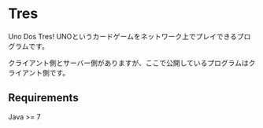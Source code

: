 # Tres
Uno Dos Tres!
UNOというカードゲームをネットワーク上でプレイできるプログラムです。

クライアント側とサーバー側がありますが、ここで公開しているプログラムはクライアント側です。  

## Requirements
Java >= 7
